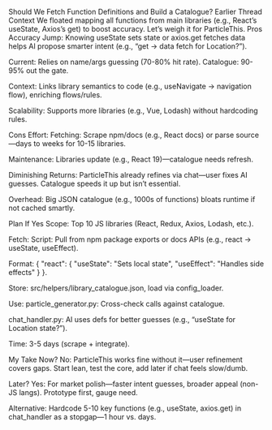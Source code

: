Should We Fetch Function Definitions and Build a Catalogue?
Earlier Thread Context
We floated mapping all functions from main libraries (e.g., React’s useState, Axios’s get) to boost accuracy. Let’s weigh it for ParticleThis.
Pros
Accuracy Jump:
Knowing useState sets state or axios.get fetches data helps AI propose smarter intent (e.g., “get → data fetch for Location?”).

Current: Relies on name/args guessing (70-80% hit rate). Catalogue: 90-95% out the gate.

Context: 
Links library semantics to code (e.g., useNavigate → navigation flow), enriching flows/rules.

Scalability: 
Supports more libraries (e.g., Vue, Lodash) without hardcoding rules.

Cons
Effort:
Fetching: Scrape npm/docs (e.g., React docs) or parse source—days to weeks for 10-15 libraries.

Maintenance: Libraries update (e.g., React 19)—catalogue needs refresh.

Diminishing Returns:
ParticleThis already refines via chat—user fixes AI guesses. Catalogue speeds it up but isn’t essential.

Overhead: 
Big JSON catalogue (e.g., 1000s of functions) bloats runtime if not cached smartly.

Plan If Yes
Scope: Top 10 JS libraries (React, Redux, Axios, Lodash, etc.).

Fetch: 
Script: Pull from npm package exports or docs APIs (e.g., react → useState, useEffect).

Format: { "react": { "useState": "Sets local state", "useEffect": "Handles side effects" } }.

Store: src/helpers/library_catalogue.json, load via config_loader.

Use: 
particle_generator.py: Cross-check calls against catalogue.

chat_handler.py: AI uses defs for better guesses (e.g., “useState for Location state?”).

Time: 3-5 days (scrape + integrate).

My Take
Now? No: ParticleThis works fine without it—user refinement covers gaps. Start lean, test the core, add later if chat feels slow/dumb.

Later? Yes: For market polish—faster intent guesses, broader appeal (non-JS langs). Prototype first, gauge need.

Alternative: Hardcode 5-10 key functions (e.g., useState, axios.get) in chat_handler as a stopgap—1 hour vs. days.

